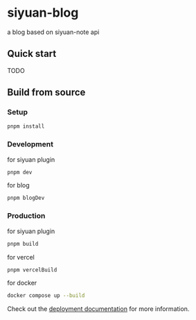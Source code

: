 # siyuan-blog

a blog based on siyuan-note api

## Quick start

TODO

## Build from source

### Setup

```bash
pnpm install
```

### Development

for siyuan plugin

```bash
pnpm dev
```

for blog

```bash
pnpm blogDev
```

### Production

for siyuan plugin

```bash
pnpm build
```

for vercel

```bash
pnpm vercelBuild
```

for docker

```bash
docker compose up --build
```

Check out the [deployment documentation](https://nuxt.com/docs/getting-started/deployment) for more information.